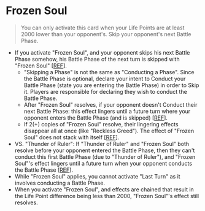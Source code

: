 # Frozen Soul

> You can only activate this card when your Life Points are at least 2000 lower than your opponent's. Skip your opponent's next Battle Phase.

*   If you activate "Frozen Soul", and your opponent skips his next Battle Phase somehow, his Battle Phase of the next turn is skipped with "Frozen Soul" \[[REF](https://www.pojo.biz/board/showpost.php?p=5706059&postcount=6)\].
    *   "Skipping a Phase" is not the same as "Conducting a Phase". Since the Battle Phase is optional, declare your intent to Conduct your Battle Phase (state you are entering the Battle Phase) in order to Skip it. Players are responsible for declaring they wish to conduct the Battle Phase.
    *   After "Frozen Soul" resolves, if your opponent doesn't Conduct their next Battle Phase: this effect lingers until a future turn where your opponent enters the Battle Phase (and is skipped) \[[REF](https://www.pojo.biz/board/showthread.php?t=888376)\].
    *   If 2(+) copies of "Frozen Soul" resolve, their lingering effects disappear all at once (like "Reckless Greed"). The effect of "Frozen Soul" does not stack with itself \[[REF](https://www.pojo.biz/board/showpost.php?p=19501802&postcount=5)\].
*   VS. "Thunder of Ruler": If "Thunder of Ruler" and "Frozen Soul" both resolve before your opponent entered the Battle Phase, then they can't conduct this first Battle Phase (due to "Thunder of Ruler"), and "Frozen Soul"'s effect lingers until a future turn when your opponent conducts the Battle Phase \[[REF](https://www.pojo.biz/board/showthread.php?t=1053373)\].
*   While "Frozen Soul" applies, you cannot activate "Last Turn" as it involves conducting a Battle Phase.
*   When you activate "Frozen Soul", and effects are chained that result in the Life Point difference being less than 2000, "Frozen Soul"'s effect still resolves.
